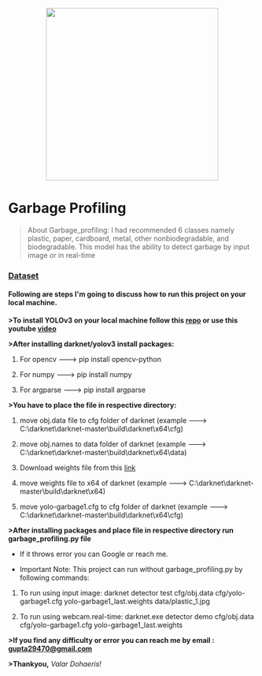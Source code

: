<p align="center">
    <img width="350" height="350" src="https://images.unsplash.com/photo-1605600659908-0ef719419d41?ixlib=rb-1.2.1&ixid=MXwxMjA3fDB8MHxzZWFyY2h8MXx8Z2FyYmFnZSUyMGNhbnxlbnwwfHwwfA%3D%3D&auto=format&fit=crop&w=400&q=60">
</p>

# Garbage Profiling
>About Garbage_profiling: I had recommended 6 classes namely plastic, paper, cardboard, metal, other nonbiodegradable, and biodegradable.
>This model has the ability to detect garbage by input image or in real-time

### [Dataset](https://www.kaggle.com/techsash/waste-classification-data)

#### Following are steps I'm going to discuss how to run this project on your local machine.



**>To install YOLOv3 on your local machine follow this [repo](https://github.com/AlexeyAB/darknet) or use this youtube [video](https://www.youtube.com/watch?v=DjO9UtSON6U&t=1189s)**

**>After installing darknet/yolov3 install packages:**

1. For opencv ---> pip install opencv-python

2. For numpy ---> pip install numpy

3. For argparse ---> pip install argparse

**>You have to place the file in respective directory:**

1. move obj.data file to cfg folder of darknet (example ---> C:\darknet\darknet-master\build\darknet\x64\cfg)

2. move obj.names to data folder of darknet (example ---> C:\darknet\darknet-master\build\darknet\x64\data)

3. Download weights file from this [link](https://drive.google.com/file/d/1ngpL0ZAPcJ4WkTEgfUuUDbRzn-Whq8JQ/view?usp=sharing)

4. move weights file to x64 of darknet (example ---> C:\darknet\darknet-master\build\darknet\x64)

5. move yolo-garbage1.cfg to cfg folder of darknet (example ---> C:\darknet\darknet-master\build\darknet\x64\cfg)

**>After installing packages and place file in respective directory run garbage_profiling.py file**

- If it throws error you can Google or reach me.

- Important Note: This project can run without garbage_profiling.py by following commands:

1. To run using input image: darknet detector test cfg/obj.data cfg/yolo-garbage1.cfg yolo-garbage1_last.weights data/plastic_1.jpg

2. To run using webcam.real-time: darknet.exe detector demo cfg/obj.data cfg/yolo-garbage1.cfg yolo-garbage1_last.weights

**>If you find any difficulty or error you can reach me by email : gupta29470@gmail.com**

**>Thankyou,**
*Valar Dohaeris!*
